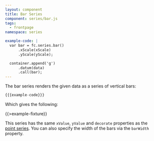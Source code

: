 ```yaml
---
layout: component
title: Bar Series
component: series/bar.js
tags:
  - frontpage
namespace: series

example-code: |
  var bar = fc.series.bar()
      .xScale(xScale)
      .yScale(yScale);

  container.append('g')
      .datum(data)
      .call(bar);
---
```


The bar series renders the given data as a series of vertical bars:

```js
{{{example-code}}}
```

Which gives the following:

{{>example-fixture}}

This series has the same `xValue`, `yValue` and `decorate` properties as the [point series](#point). You can also specify the width of the bars via the `barWidth` property.

